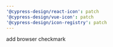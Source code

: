 ```yaml
---
'@cypress-design/react-icon': patch
'@cypress-design/vue-icon': patch
'@cypress-design/icon-registry': patch
---
```


add browser checkmark
